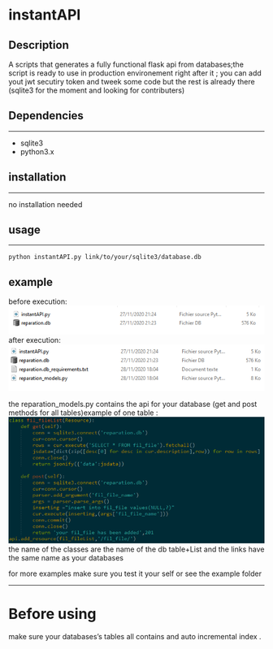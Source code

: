 # instantAPI
## Description

A scripts that generates a fully functional flask api from databases;the script is ready to use in production environement right after it ; you can add yout jwt secutiry token and tweek some code but the rest is already there (sqlite3 for the moment and looking for contributers)       

## Dependencies

* * *

*   sqlite3
*   python3.x

## installation

* * *

no installation needed   

## usage

* * *

    python instantAPI.py link/to/your/sqlite3/database.db

## example

before execution:
![](./img/e4c299f4-0db0-41e7-89d7-e72b6989a6a5.PNG)  
after execution:
![](./img/8b73e8c3-ac16-44b4-9840-3ec395d9f4d9.PNG)  

the reparation_models.py contains the api for your database (get and post methods for all tables)example of one table :  
![](./img/4440c06e-b36a-4ffa-b7c4-d030d0b7b4e4.PNG)  
the name of the classes are the name of the db table+List and the links have the same name as your databases  


for more examples make sure you test it your self or see the example folder
* * *

# Before using

make sure your databases’s tables all contains and auto incremental index .
